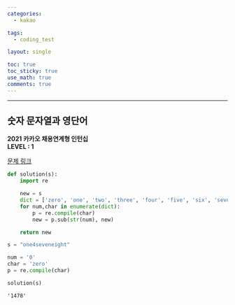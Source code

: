 ```yaml
---
categories:
  - kakao

tags:
  - coding_test

layout: single

toc: true
toc_sticky: true
use_math: true
comments: true
---
```


---
## 숫자 문자열과 영단어

**2021 카카오 채용연계형 인턴십**  
**LEVEL : 1**

[문제 링크](https://programmers.co.kr/learn/courses/30/lessons/81301)


```python
def solution(s):
    import re

    new = s
    dict = ['zero', 'one', 'two', 'three', 'four', 'five', 'six', 'seven', 'eight', 'nine']
    for num,char in enumerate(dict):
        p = re.compile(char)
        new = p.sub(str(num), new)

    return new
```


```python
s = "one4seveneight"
```


```python
num = '0'
char = 'zero'
p = re.compile(char)
```


```python
solution(s)
```




    '1478'
